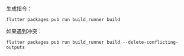 生成指令：

```
flutter packages pub run build_runner build
```


如果遇到冲突：

```
flutter packages pub run build_runner build --delete-conflicting-outputs
```